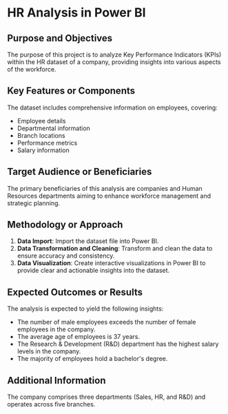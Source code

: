 # HR Analysis in Power BI

## Purpose and Objectives
The purpose of this project is to analyze Key Performance Indicators (KPIs) within the HR dataset of a company, providing insights into various aspects of the workforce.

## Key Features or Components
The dataset includes comprehensive information on employees, covering:
- Employee details
- Departmental information
- Branch locations
- Performance metrics
- Salary information

## Target Audience or Beneficiaries
The primary beneficiaries of this analysis are companies and Human Resources departments aiming to enhance workforce management and strategic planning.

## Methodology or Approach
1. **Data Import**: Import the dataset file into Power BI.
2. **Data Transformation and Cleaning**: Transform and clean the data to ensure accuracy and consistency.
3. **Data Visualization**: Create interactive visualizations in Power BI to provide clear and actionable insights into the dataset.

## Expected Outcomes or Results
The analysis is expected to yield the following insights:
- The number of male employees exceeds the number of female employees in the company.
- The average age of employees is 37 years.
- The Research & Development (R&D) department has the highest salary levels in the company.
- The majority of employees hold a bachelor's degree.

## Additional Information
The company comprises three departments (Sales, HR, and R&D) and operates across five branches.
